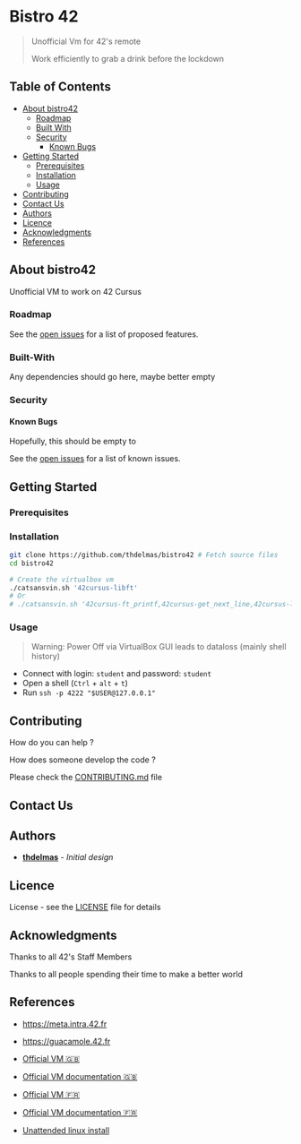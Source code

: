 # Bistro 42

> Unofficial Vm for 42's remote
>
> Work efficiently to grab a drink before the lockdown 

## Table of Contents

* [About bistro42](#about-bistro42)
  * [Roadmap](#roadmap)
  * [Built With](#built-with)
  * [Security](#security)
    * [Known Bugs](#known-bugs)
* [Getting Started](#getting-started)
  * [Prerequisites](#prerequisites)
  * [Installation](#installation)
  * [Usage](#usage)
* [Contributing](#contributing)
* [Contact Us](#contact-us)
* [Authors](#authors)
* [Licence](#licence)
* [Acknowledgments](#acknowledgments)
* [References](#references)

## About bistro42

Unofficial VM to work on 42 Cursus

### Roadmap

See the [open issues](https://github.com/thdelmas/bistro42/issues) for a list of proposed features.

### Built-With

Any dependencies should go here, maybe better empty

### Security

#### Known Bugs

Hopefully, this should be empty to

See the [open issues](https://github.com/thdelmas/bistro42/issues) for a list of known issues.

## Getting Started

### Prerequisites

### Installation

```sh
git clone https://github.com/thdelmas/bistro42 # Fetch source files
cd bistro42

# Create the virtualbox vm
./catsansvin.sh '42cursus-libft'
# Or
# ./catsansvin.sh '42cursus-ft_printf,42cursus-get_next_line,42cursus-libft'

```

### Usage

> Warning: Power Off via VirtualBox GUI leads to dataloss (mainly shell history)

- Connect with login: `student` and password: `student`
- Open a shell (`Ctrl` + `alt` + `t`)
- Run `ssh -p 4222 "$USER@127.0.0.1"`

## Contributing

How do you can help ?

How does someone develop the code ?

Please check the [CONTRIBUTING.md](CONTRIBUTING.md) file

## Contact Us

## Authors

* **[thdelmas](https://github.com/thdelmas/thdelmas)** - *Initial design*

## Licence

License - see the [LICENSE](LICENSE) file for details

## Acknowledgments

Thanks to all 42's Staff Members

Thanks to all people spending their time to make a better world

## References

- <https://meta.intra.42.fr>
- <https://guacamole.42.fr>
- [Official VM 🇬🇧 ](https://cdn.42.fr/english-version.ova)
- [Official VM documentation 🇬🇧 ](https://drive.google.com/open?id=1J-3LxhaMrX-EOBVNo0lJaensLJgmGM2O)
- [Official VM 🇫🇷 ](https://cdn.42.fr/xubuntu-42.ova)
- [Official VM documentation 🇫🇷 ](https://drive.google.com/open?id=1FldhyDrknoxWUG9g5KhrS1QeJ_twShjD)

- [Unattended linux install](https://github.com/coreprocess/linux-unattended-installation)
